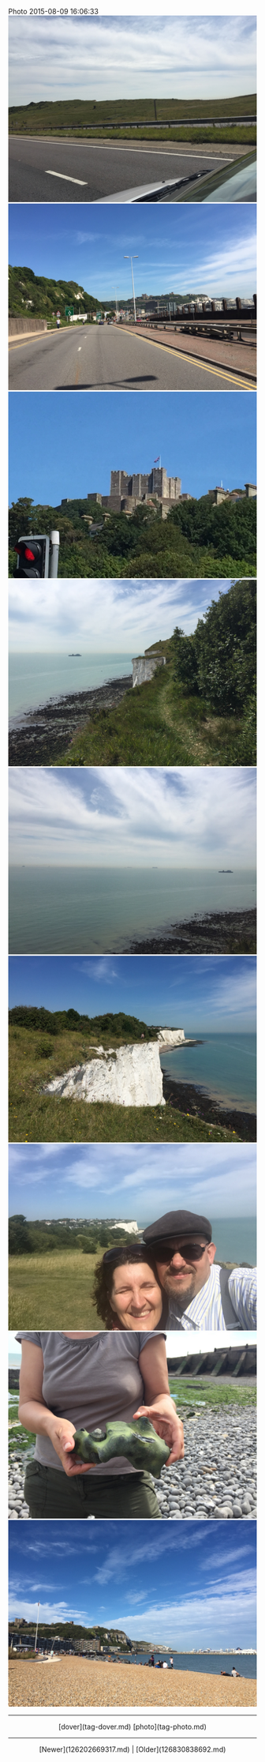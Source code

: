 <!--
title: Photo 2015-08-09 16
date: 2020-06-28T14:38:48.437Z
tags: dover, photo
-->

Photo 2015-08-09 16:06:33
![](126261105797-0.jpg)
![](126261105797-1.jpg)
![](126261105797-2.jpg)
![](126261105797-3.jpg)
![](126261105797-4.jpg)
![](126261105797-5.jpg)
![](126261105797-6.jpg)
![](126261105797-7.jpg)
![](126261105797-8.jpg)

<!--BOTTOM-POST-NAVIGATION-->
---

<center>[dover](tag-dover.md) [photo](tag-photo.md)</center>

---

<center>[Newer](126202669317.md) | [Older](126830838692.md)</center>